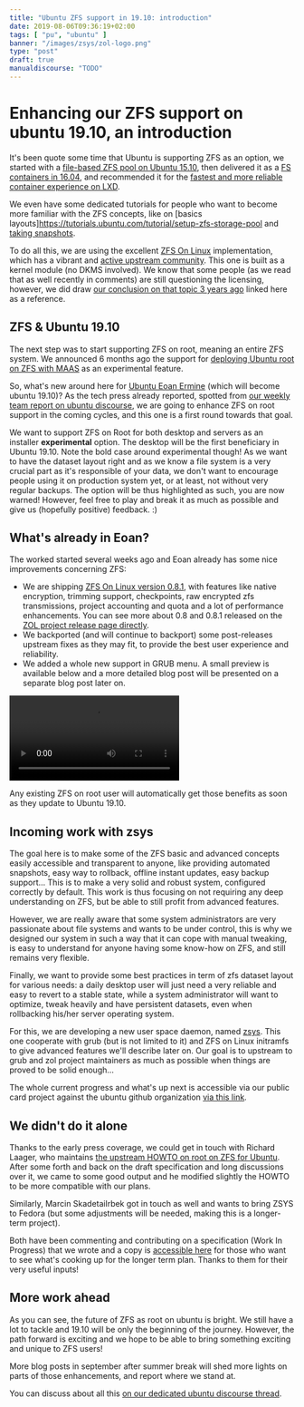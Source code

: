 ```yaml
---
title: "Ubuntu ZFS support in 19.10: introduction"
date: 2019-08-06T09:36:19+02:00
tags: [ "pu", "ubuntu" ]
banner: "/images/zsys/zol-logo.png"
type: "post"
draft: true
manualdiscourse: "TODO"
---
```


# Enhancing our ZFS support on ubuntu 19.10, an introduction

It's been quote some time that Ubuntu is supporting ZFS as an option, we started with a [file-based ZFS pool on Ubuntu 15.10](https://ubuntu.com/blog/using-lxd-with-a-file-based-zfs-pool-on-ubuntu-wily),
then delivered it as a [FS containers in 16.04](https://ubuntu.com/blog/zfs-is-the-fs-for-containers-in-ubuntu-16-04),
and recommended it for the [fastest and more reliable container experience on LXD](https://ubuntu.com/blog/lxd-2-0-installing-and-configuring-lxd-212).

We even have some dedicated tutorials for people who want to become more familiar with the ZFS concepts, like on
[basics layouts]https://tutorials.ubuntu.com/tutorial/setup-zfs-storage-pool and [taking snapshots](https://tutorials.ubuntu.com/tutorial/using-zfs-snapshots-clones).

To do all this, we are using the excellent [ZFS On Linux](https://zfsonlinux.org/) implementation, which has a vibrant
and [active upstream community](https://github.com/zfsonlinux/zfs). This one is built as a kernel module (no DKMS involved). We know that some people (as we read that as well recently in comments) are still questioning the licensing, however, we did draw [our conclusion on that topic 3 years ago](https://ubuntu.com/blog/zfs-licensing-and-linux) linked here as a reference.

## ZFS & Ubuntu 19.10

The next step was to start supporting ZFS on root, meaning an entire ZFS system. We announced 6 months ago the support for
[deploying Ubuntu root on ZFS with MAAS](https://ubuntu.com/blog/deploying-ubuntu-root-on-zfs-with-maas) as an experimental feature.

So, what's new around here for [Ubuntu Eoan Ermine](https://wiki.ubuntu.com/EoanErmine/ReleaseSchedule) (which will become ubuntu 19.10)? As the tech press already reported, spotted from [our weekly team report on ubuntu discourse](https://discourse.ubuntu.com/c/desktop/team-updates), we are going to enhance ZFS on root support in the coming cycles, and this
one is a first round towards that goal.

We want to support ZFS on Root for both desktop and servers as an installer **experimental** option. The desktop will
be the first beneficiary in Ubuntu 19.10. Note the bold case around experimental though! As we want to have the dataset layout
right and as we know a file system is a very crucial part as it's responsible of your data, we don't want to encourage people using it on production system yet, or at least, not without very regular backups. The option will be thus highlighted as such,
you are now warned! However, feel free to play and break it as much as possible and give us (hopefully positive) feedback. :)

## What's already in Eoan?

The worked started several weeks ago and Eoan already has some nice improvements concerning ZFS:

* We are shipping [ZFS On Linux version 0.8.1](https://launchpad.net/ubuntu/eoan/+source/zfs-linux), with features like native encryption, trimming support, checkpoints, raw encrypted zfs transmissions, project accounting and quota and a lot of performance
enhancements. You can see more about 0.8 and 0.8.1 released on the [ZOL project release page directly](https://github.com/zfsonlinux/zfs/releases).
* We backported (and will continue to backport) some post-releases upstream fixes as they may fit, to provide the best
user experience and reliability.
* We added a whole new support in GRUB menu. A small preview is available below and a more detailed blog post will be
presented on a separate blog post later on.

<video controls src="/images/zsys/grub-zfs.mp4"></video>

Any existing ZFS on root user will automatically get those benefits as soon as they update to Ubuntu 19.10.

## Incoming work with zsys

The goal here is to make some of the ZFS basic and advanced concepts easily accessible and transparent to anyone, like providing
automated snapshots, easy way to rollback, offline instant updates, easy backup support… This is to make a very solid and robust system, configured correctly by default. This work is thus focusing on not requiring any deep understanding on ZFS, but be able to still profit from advanced features.

However, we are really aware that some system administrators are very passionate about file systems and wants to be under
control, this is why we designed our system in such a way that it can cope with manual tweaking, is easy to understand
for anyone having some know-how on ZFS, and still remains very flexible.

Finally, we want to provide some best practices in term of zfs dataset layout for various needs: a daily desktop user will
just need a very reliable and easy to revert to a stable state, while a system administrator will want to optimize, tweak
heavily and have persistent datasets, even when rollbacking his/her server operating system.

For this, we are developing a new user space daemon, named [zsys](https://github.com/ubuntu/zsys). This one cooperate
with grub (but is not limited to it) and ZFS on Linux initramfs to give advanced features we'll describe later on. Our goal is to upstream to grub and zol project maintainers as much as possible when things are proved to be solid enough...

The whole current progress and what's up next is accessible via our public card project against the ubuntu github organization
[via this link](https://github.com/orgs/ubuntu/projects/1).

## We didn't do it alone

Thanks to the early press coverage, we could get in touch with Richard Laager, who maintains
[the upstream HOWTO on root on ZFS for Ubuntu](https://github.com/zfsonlinux/zfs/wiki/Ubuntu-18.04-Root-on-ZFS).
After some forth and back on the draft specification and long discussions over it, we came to some good output and
he modified slightly the HOWTO to be more compatible with our plans.

Similarly, Marcin Skadetailrbek got in touch as well and wants to bring ZSYS to Fedora (but some adjustments will be needed,
making this is a longer-term project).

Both have been commenting and contributing on a specification (Work In Progress) that we wrote and a copy is
[accessible here](https://docs.google.com/document/d/1m9VWOjfmdbujV4AQWzWruiXYgb0W4Hu0D8uQC_BWKjk) for those who want
to see what's cooking up for the longer term plan. Thanks to them for their very useful inputs!

## More work ahead

As you can see, the future of ZFS as root on ubuntu is bright. We still have a lot to tackle and 19.10 will be only the
beginning of the journey. However, the path forward is exciting and we hope to be able to bring something exciting and
unique to ZFS users!

More blog posts in september after summer break will shed more lights on parts of those enhancements, and report where
we stand at.

You can discuss about all this [on our dedicated ubuntu discourse thread](TODO).
